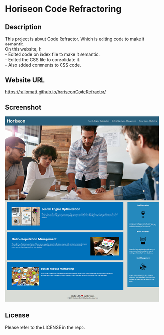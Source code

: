 # Horiseon Code Refractoring

## Description

This project is about Code Refractor. Which is editing code to make it semantic. <br />
On this website, I: <br />
    - Edited code on index file to make it semantic. <br />
    - Edited the CSS file to consolidate it. <br />
    - Also added comments to CSS code. <br />

## Website URL 
https://rallomatt.github.io/horiseonCodeRefractor/

## Screenshot
![alt text](assets/images/screenshot.png)

## License

Please refer to the LICENSE in the repo.
